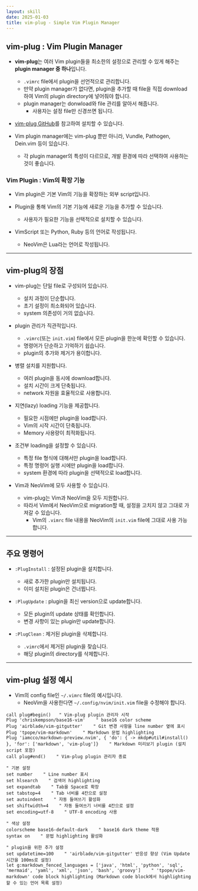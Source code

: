```yaml
---
layout: skill
date: 2025-01-03
title: vim-plug - Simple Vim Plugin Manager
---
```



## vim-plug : Vim Plugin Manager

- **vim-plug**는 여러 Vim plugin들을 최소한의 설정으로 관리할 수 있게 해주는 **plugin manager 중 하나**입니다.
    - `.vimrc` file에서 plugin을 선언적으로 관리합니다.
    - 만약 plugin manager가 없다면, plugin을 추가할 때 file을 직접 download하여 Vim의 plugin directory에 넣어줘야 합니다.
    - plugin manager는 donwload와 file 관리를 알아서 해줍니다.
        - 사용자는 설정 file만 신경쓰면 됩니다.

- [vim-plug GitHub](https://github.com/junegunn/vim-plug)를 참고하여 설치할 수 있습니다.

- Vim plugin manager에는 vim-plug 뿐만 아니라, Vundle, Pathogen, Dein.vim 등이 있습니다.
    - 각 plugin manager의 특성이 다르므로, 개발 환경에 따라 선택하여 사용하는 것이 좋습니다.


### Vim Plugin : Vim의 확장 기능

- Vim plugin은 기본 Vim의 기능을 확장하는 외부 script입니다.

- Plugin을 통해 Vim의 기본 기능에 새로운 기능을 추가할 수 있습니다.
    - 사용자가 필요한 기능을 선택적으로 설치할 수 있습니다.

- VimScript 또는 Python, Ruby 등의 언어로 작성됩니다.
    - NeoVim은 Lua라는 언어로 작성됩니다.


---


## vim-plug의 장점

- vim-plug는 단일 file로 구성되어 있습니다.
    - 설치 과정이 단순합니다.
    - 초기 설정이 최소화되어 있습니다.
    - system 의존성이 거의 없습니다.

- plugin 관리가 직관적입니다.
    - `.vimrc`(또는 `init.vim`) file에서 모든 plugin을 한눈에 확인할 수 있습니다.
    - 명령어가 단순하고 기억하기 쉽습니다.
    - plugin의 추가와 제거가 용이합니다.

- 병렬 설치를 지원합니다.
    - 여러 plugin을 동시에 download합니다.
    - 설치 시간이 크게 단축됩니다.
    - network 자원을 효율적으로 사용합니다.

- 지연(lazy) loading 기능을 제공합니다.
    - 필요한 시점에만 plugin을 load합니다.
    - Vim의 시작 시간이 단축됩니다.
    - Memory 사용량이 최적화됩니다.

- 조건부 loading을 설정할 수 있습니다.
    - 특정 file 형식에 대해서만 plugin을 load합니다.
    - 특정 명령어 실행 시에만 plugin을 load합니다.
    - system 환경에 따라 plugin을 선택적으로 load합니다.

- Vim과 NeoVim에 모두 사용할 수 있습니다.
    - vim-plug는 Vim과 NeoVim을 모두 지원합니다.
    - 따라서 Vim에서 NeoVim으로 migration할 때, 설정을 고치지 않고 그대로 가져갈 수 있습니다.
        - Vim의 `.vimrc` file 내용을 NeoVim의 `init.vim` file에 그대로 사용 가능합니다.


---


## 주요 명령어

- `:PlugInstall` : 설정된 plugin을 설치합니다.
    - 새로 추가한 plugin만 설치됩니다.
    - 이미 설치된 plugin은 건너뜁니다.

- `:PlugUpdate` : plugin을 최신 version으로 update합니다.
    - 모든 plugin의 update 상태를 확인합니다.
    - 변경 사항이 있는 plugin만 update합니다.

- `:PlugClean` : 제거된 plugin을 삭제합니다.
    - `.vimrc`에서 제거된 plugin을 찾습니다.
    - 해당 plugin의 directory를 삭제합니다.


---


## vim-plug 설정 예시

- Vim의 config file인 `~/.vimrc` file의 예시입니다.
    - NeoVim을 사용한다면 `~/.config/nvim/init.vim` file을 수정해야 합니다.

```vim
call plug#begin()   " Vim-plug plugin 관리자 시작
Plug 'chriskempson/base16-vim'    " base16 color scheme
Plug 'airblade/vim-gitgutter'    " Git 변경 사항을 line number 옆에 표시
Plug 'tpope/vim-markdown'    " Markdown 문법 highlighting
Plug 'iamcco/markdown-preview.nvim', { 'do': { -> mkdp#util#install() }, 'for': ['markdown', 'vim-plug']}    " Markdown 미리보기 plugin (설치 script 포함)
call plug#end()    " Vim-plug plugin 관리자 종료

" 기본 설정
set number    " Line number 표시
set hlsearch    " 검색어 highlighting
set expandtab    " Tab을 Space로 확장
set tabstop=4    " Tab 너비를 4칸으로 설정
set autoindent    " 자동 들여쓰기 활성화
set shiftwidth=4    " 자동 들여쓰기 너비를 4칸으로 설정
set encoding=utf-8    " UTF-8 encoding 사용

" 색상 설정
colorscheme base16-default-dark    " base16 dark theme 적용
syntax on    " 문법 highlighting 활성화

" plugin을 위한 추가 설정
set updatetime=100    " 'airblade/vim-gitgutter' 반응성 향상 (Vim Update 시간을 100ms로 설정)
let g:markdown_fenced_languages = ['java', 'html', 'python', 'sql', 'mermaid', 'yaml', 'xml', 'json', 'bash', 'groovy']    " 'tpope/vim-markdown' code block highlighting (Markdown code block에서 highlighting할 수 있는 언어 목록 설정)
```

